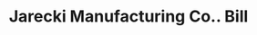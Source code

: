 ---
doi: 10.7916/D8CV5VVH
date_other: '1880'
date_other_textual: 1880-1889
form: printed ephemera
genre:
- Invoices
name:
- Jarecki Manufacturing Co.
object_in_context_url: https://biggert.cul.columbia.edu/items/view/ave_biggert_01478
subject_hierarchical_geographic:
- Pittsburgh, Pennsylvania, United States
subject_name:
- Jarecki Manufacturing Co.
title: Jarecki Manufacturing Co.. Bill
sort_title: Jarecki Manufacturing Co.. Bill
call_number: ave_biggert_01478
coordinates:
- 40.439722222222215,-79.97638888888889
pid: ave_biggert_01478
identifiers: ave_biggert_01478
thumbnail: https://derivativo-3.library.columbia.edu/iiif/2/ldpd:344041/full/!256,256/0/native.jpg
permalink: "/items/ave_biggert_01478/"
layout: iiif-image-page
---